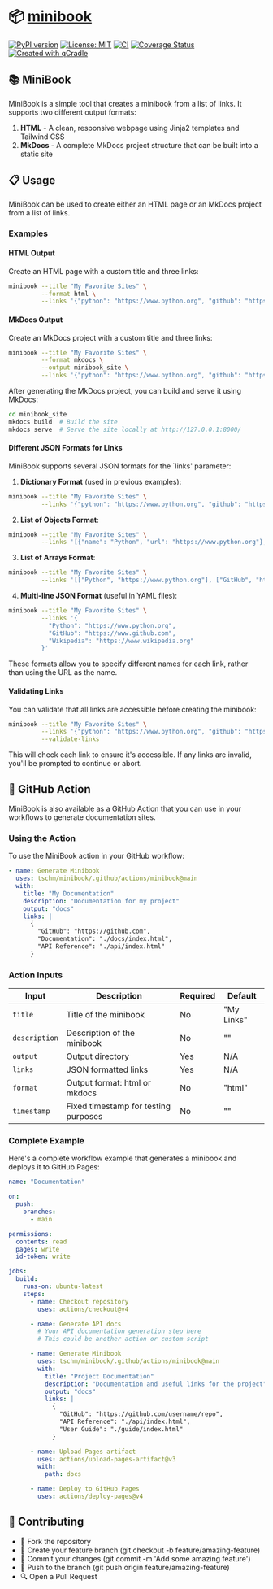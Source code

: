 # 📦 [minibook](https://tschm.github.io/minibook/)

[![PyPI version](https://badge.fury.io/py/minibook.svg)](https://badge.fury.io/py/minibook)
[![License: MIT](https://img.shields.io/badge/License-MIT-yellow.svg)](LICENSE.txt)
[![CI](https://github.com/tschm/minibook/actions/workflows/ci.yml/badge.svg)](https://github.com/tschm/minibook/actions/workflows/ci.yml)
[![Coverage Status](https://coveralls.io/repos/github/tschm/minibook/badge.svg?branch=main)](https://coveralls.io/github/tschm/minibook?branch=main)
[![Created with qCradle](https://img.shields.io/badge/Created%20with-qCradle-blue?style=flat-square)](https://github.com/tschm/package)

## 📚 MiniBook

MiniBook is a simple tool that creates a minibook
from a list of links. It supports two different output formats:

1. **HTML** - A clean, responsive webpage using Jinja2 templates and Tailwind CSS
2. **MkDocs** - A complete MkDocs project structure
that can be built into a static site

## 📋 Usage

MiniBook can be used to create either an HTML page
or an MkDocs project from a list of links.

### Examples

#### HTML Output

Create an HTML page with a custom title and three links:

```bash
minibook --title "My Favorite Sites" \
         --format html \
         --links '{"python": "https://www.python.org", "github": "https://www.github.com", "wikipedia": "https://www.wikipedia.org"}'
```

#### MkDocs Output

Create an MkDocs project with a custom title and three links:

```bash
minibook --title "My Favorite Sites" \
         --format mkdocs \
         --output minibook_site \
         --links '{"python": "https://www.python.org", "github": "https://www.github.com", "wikipedia": "https://www.wikipedia.org"}'
```

After generating the MkDocs project, you can build and serve it using MkDocs:

```bash
cd minibook_site
mkdocs build  # Build the site
mkdocs serve  # Serve the site locally at http://127.0.0.1:8000/
```

#### Different JSON Formats for Links

MiniBook supports several JSON formats for the `links' parameter:

1. **Dictionary Format** (used in previous examples):

```bash
minibook --title "My Favorite Sites" \
         --links '{"python": "https://www.python.org", "github": "https://www.github.com", "wikipedia": "https://www.wikipedia.org"}'
```

2. **List of Objects Format**:

```bash
minibook --title "My Favorite Sites" \
         --links '[{"name": "Python", "url": "https://www.python.org"}, {"name": "GitHub", "url": "https://www.github.com"}, {"name": "Wikipedia", "url": "https://www.wikipedia.org"}]'
```

3. **List of Arrays Format**:

```bash
minibook --title "My Favorite Sites" \
         --links '[["Python", "https://www.python.org"], ["GitHub", "https://www.github.com"], ["Wikipedia", "https://www.wikipedia.org"]]'
```

4. **Multi-line JSON Format** (useful in YAML files):

```bash
minibook --title "My Favorite Sites" \
         --links '{
           "Python": "https://www.python.org",
           "GitHub": "https://www.github.com",
           "Wikipedia": "https://www.wikipedia.org"
         }'
```

These formats allow you to specify different names for each link,
rather than using the URL as the name.

#### Validating Links

You can validate that all links are accessible before creating the minibook:

```bash
minibook --title "My Favorite Sites" \
         --links '{"python": "https://www.python.org", "github": "https://www.github.com"}' \
         --validate-links
```

This will check each link to ensure it's accessible.
If any links are invalid, you'll be prompted to continue or abort.

## 🔄 GitHub Action

MiniBook is also available as a GitHub Action that
you can use in your workflows to generate documentation sites.

### Using the Action

To use the MiniBook action in your GitHub workflow:

```yaml
- name: Generate Minibook
  uses: tschm/minibook/.github/actions/minibook@main
  with:
    title: "My Documentation"
    description: "Documentation for my project"
    output: "docs"
    links: |
      {
        "GitHub": "https://github.com",
        "Documentation": "./docs/index.html",
        "API Reference": "./api/index.html"
      }
```

### Action Inputs

| Input | Description | Required | Default |
|-------|-------------|----------|---------|
| `title` | Title of the minibook | No | "My Links" |
| `description` | Description of the minibook | No | "" |
| `output` | Output directory | Yes | N/A |
| `links` | JSON formatted links | Yes | N/A |
| `format` | Output format: html or mkdocs | No | "html" |
| `timestamp` | Fixed timestamp for testing purposes | No | "" |

### Complete Example

Here's a complete workflow example that generates a minibook and deploys it to GitHub Pages:

```yaml
name: "Documentation"

on:
  push:
    branches:
      - main

permissions:
  contents: read
  pages: write
  id-token: write

jobs:
  build:
    runs-on: ubuntu-latest
    steps:
      - name: Checkout repository
        uses: actions/checkout@v4

      - name: Generate API docs
        # Your API documentation generation step here
        # This could be another action or custom script

      - name: Generate Minibook
        uses: tschm/minibook/.github/actions/minibook@main
        with:
          title: "Project Documentation"
          description: "Documentation and useful links for the project"
          output: "docs"
          links: |
            {
              "GitHub": "https://github.com/username/repo",
              "API Reference": "./api/index.html",
              "User Guide": "./guide/index.html"
            }

      - name: Upload Pages artifact
        uses: actions/upload-pages-artifact@v3
        with:
          path: docs

      - name: Deploy to GitHub Pages
        uses: actions/deploy-pages@v4
```

## 👥 Contributing

- 🍴 Fork the repository
- 🌿 Create your feature branch (git checkout -b feature/amazing-feature)
- 💾 Commit your changes (git commit -m 'Add some amazing feature')
- 🚢 Push to the branch (git push origin feature/amazing-feature)
- 🔍 Open a Pull Request
